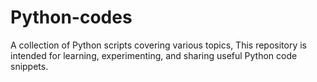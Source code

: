 # Python-codes

A collection of Python scripts covering various topics, This repository is intended for learning, experimenting, and sharing useful Python code snippets.
